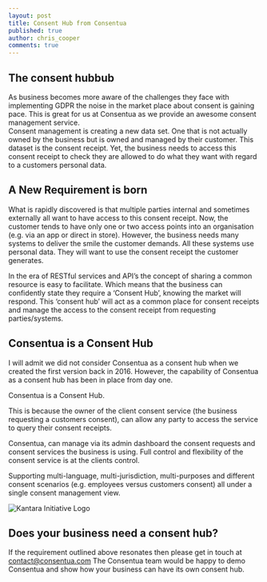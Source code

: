 ```yaml
---
layout: post
title: Consent Hub from Consentua
published: true
author: chris_cooper
comments: true
---
```


## The consent hubbub
As business becomes more aware of the challenges they face with implementing GDPR the noise in the market place about consent is gaining pace.    This is great for us at Consentua as we provide an awesome consent management service.   
Consent management is creating a new data set. One that is not actually owned by the business but is owned and managed by their customer.  This dataset is the consent receipt. Yet, the business needs to access this consent receipt to check they are allowed to do what they want with regard to a customers personal data.   


## A New Requirement is born
What is rapidly discovered is that multiple parties internal and sometimes externally all want to have access to this consent receipt.   Now, the customer tends to have only one or two access points into an organisation (e.g. via an app or direct in store).  However, the business needs many systems to deliver the smile the customer demands.   All these systems use personal data.  They will want to use the consent receipt the customer generates. 

In the era of RESTful services and API’s the concept of sharing a common resource is easy to facilitate.   Which means that the business can confidently state they require a ‘Consent Hub’, knowing the market will respond.    This ‘consent hub’ will act as a common place for consent receipts and manage the access to the consent receipt from requesting parties/systems.  

## Consentua is a Consent Hub

I will admit we did not consider Consentua as a consent hub when we created the first version back in 2016.   However, the capability of Consentua as a consent hub has been in place from day one.   

Consentua is a Consent Hub.

This is because the owner of the client consent service (the business requesting a customers consent), can allow any party to access the service to query their consent receipts.  

Consentua, can manage via its admin dashboard the consent requests and consent services the business is using.   Full control and flexibility of the consent service is at the clients control. 

Supporting multi-language, multi-jurisdiction, multi-purposes and different consent scenarios (e.g. employees versus customers consent) all under a single consent management view.  

<img class="img-center" src="{{ site.baseurl }}/public/post_imgs/2018-05-11-Consentua-Roadmap/Consentua_twitter.png" alt="Kantara Initiative Logo">

## Does your business need a consent hub?

If the requirement outlined above resonates then please get in touch at contact@consentua.com
The Consentua team would be happy to demo Consentua and show how your business can have its own consent hub.  

